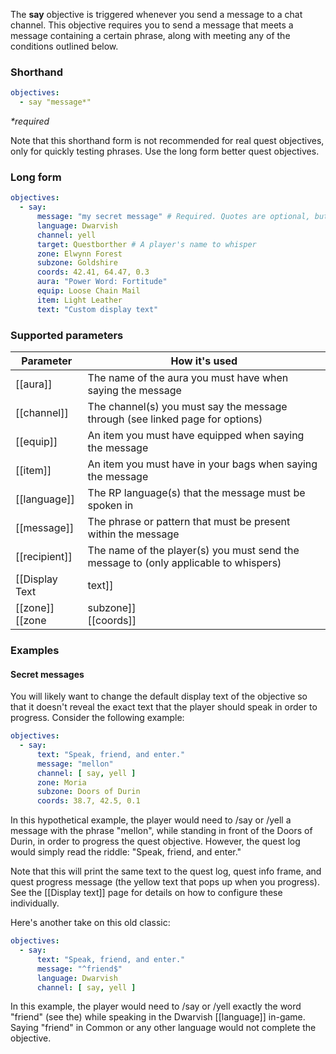 The **say** objective is triggered whenever you send a message to a chat channel. This objective requires you to send a message that meets a message containing a certain phrase, along with meeting any of the conditions outlined below.

### Shorthand

```yaml
objectives:
  - say "message*"
```

_*required_

Note that this shorthand form is not recommended for real quest objectives, only for quickly testing phrases. Use the long form better quest objectives.

### Long form

```yaml
objectives:
  - say:
      message: "my secret message" # Required. Quotes are optional, but recommended.
      language: Dwarvish
      channel: yell
      target: Questborther # A player's name to whisper
      zone: Elwynn Forest
      subzone: Goldshire
      coords: 42.41, 64.47, 0.3
      aura: "Power Word: Fortitude"
      equip: Loose Chain Mail
      item: Light Leather
      text: "Custom display text"
```

### Supported parameters

| Parameter | How it's used |
|---|---|
| [[aura]] | The name of the aura you must have when saying the message |
| [[channel]] | The channel(s) you must say the message through (see linked page for options) |
| [[equip]] | An item you must have equipped when saying the message |
| [[item]] | An item you must have in your bags when saying the message |
| [[language]] | The RP language(s) that the message must be spoken in |
| [[message]] | The phrase or pattern that must be present within the message |
| [[recipient]] | The name of the player(s) you must send the message to (only applicable to whispers) |
| [[Display Text | text]] | Custom display text for this objective |
| [[zone]]<br/>[[zone | subzone]]<br/>[[coords]] | The location you must be in when saying the message |

### Examples

#### Secret messages

You will likely want to change the default display text of the objective so that it doesn't reveal the exact text that the player should speak in order to progress. Consider the following example:

```yaml
objectives:
  - say:
      text: "Speak, friend, and enter."
      message: "mellon"
      channel: [ say, yell ]
      zone: Moria
      subzone: Doors of Durin
      coords: 38.7, 42.5, 0.1
```

In this hypothetical example, the player would need to /say or /yell a message with the phrase "mellon", while standing in front of the Doors of Durin, in order to progress the quest objective. However, the quest log would simply read the riddle: "Speak, friend, and enter."

Note that this will print the same text to the quest log, quest info frame, and quest progress message (the yellow text that pops up when you progress). See the [[Display text]] page for details on how to configure these individually.

Here's another take on this old classic:

```yaml
objectives:
  - say:
      text: "Speak, friend, and enter."
      message: "^friend$"
      language: Dwarvish
      channel: [ say, yell ]
```

In this example, the player would need to /say or /yell exactly the word "friend" (see the) while speaking in the Dwarvish [[language]] in-game. Saying "friend" in Common or any other language would not complete the objective.
